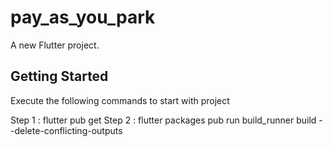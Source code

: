 # pay_as_you_park

A new Flutter project.

## Getting Started

Execute the following commands to start with project

Step 1 :
    flutter pub get
Step 2 :
    flutter packages pub run build_runner build --delete-conflicting-outputs
